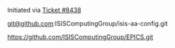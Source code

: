 Initiated via [Ticket #8438](https://github.com/ISISComputingGroup/IBEX/issues/8438)

git@github.com:ISISComputingGroup/isis-aa-config.git


https://github.com/ISISComputingGroup/EPICS.git
